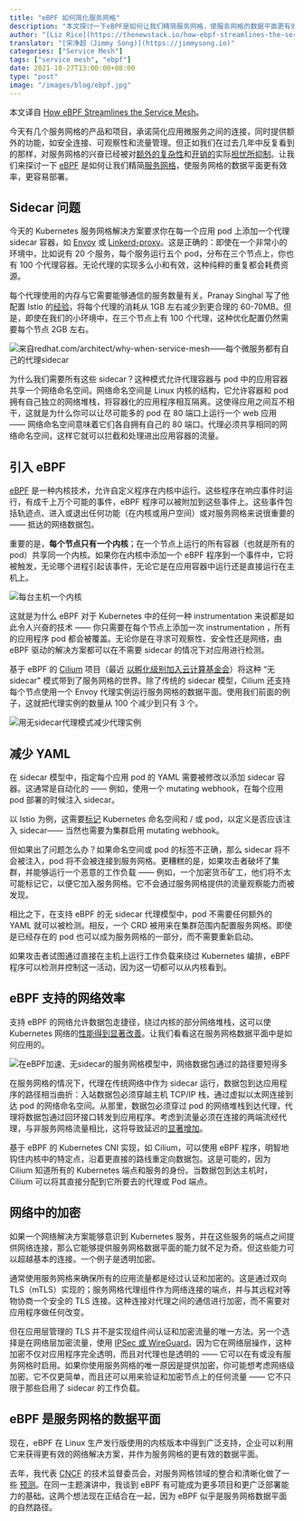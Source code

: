 ```yaml
---
title: "eBPF 如何简化服务网格"
description: "本文探讨一下eBPF是如何让我们精简服务网格，使服务网格的数据平面更有效率，更容易部署。"
author: "[Liz Rice](https://thenewstack.io/how-ebpf-streamlines-the-service-mesh/)"
translator: "[宋净超（Jimmy Song)](https://jimmysong.io)"
categories: ["Service Mesh"]
tags: ["service mesh", "ebpf"]
date: 2021-10-27T13:00:00+08:00
type: "post"
image: "/images/blog/ebpf.jpg" 
---
```


本文译自 [How eBPF Streamlines the Service Mesh](https://thenewstack.io/how-ebpf-streamlines-the-service-mesh/)。

今天有几个服务网格的产品和项目，承诺简化应用微服务之间的连接，同时提供额外的功能，如安全连接、可观察性和流量管理。但正如我们在过去几年中反复看到的那样，对服务网格的兴奋已经被对[额外的](https://nowei.github.io/projects/svc_mesh_measurement_final_report.pdf)[复杂性](https://engineering.hellofresh.com/everything-we-learned-running-istio-in-production-part-2-ff4c26844bfb)和[开销的](https://pklinker.medium.com/performance-impacts-of-an-istio-service-mesh-63957a0000b)实际[担忧所抑制](https://medium.com/geekculture/watch-out-for-this-istio-proxy-sidecar-memory-pitfall-8dbd99ea7e9d)。让我们来探讨一下 [eBPF](https://ebpf.io/) 是如何让我们精简[服务网格](https://thenewstack.io/category/service-mesh/)，使服务网格的数据平面更有效率，更容易部署。

## Sidecar 问题

今天的 Kubernetes 服务网格解决方案要求你在每一个应用 pod 上添加一个代理 sidecar 容器，如 [Envoy](https://www.envoyproxy.io/) 或 [Linkerd-proxy](https://linkerd.io/)。这是正确的：即使在一个非常小的环境中，比如说有 20 个服务，每个服务运行五个 pod，分布在三个节点上，你也有 100 个代理容器。无论代理的实现多么小和有效，这种纯粹的重复都会耗费资源。

每个代理使用的内存与它需要能够通信的服务数量有关。Pranay Singhal 写了他配置 Istio 的[经验](https://medium.com/geekculture/watch-out-for-this-istio-proxy-sidecar-memory-pitfall-8dbd99ea7e9d)，将每个代理的消耗从 1GB 左右减少到更合理的 60-70MB。但是，即使在我们的小环境中，在三个节点上有 100 个代理，这种优化配置仍然需要每个节点 2GB 左右。

![来自[redhat.com/architect/why-when-service-mesh](https://redhat.com/architect/why-when-service-mesh)——每个微服务都有自己的代理sidecar](https://tva1.sinaimg.cn/large/008i3skNly1gvtp69o74jj31w50u0jy8.jpg) 

为什么我们需要所有这些 sidecar？这种模式允许代理容器与 pod 中的应用容器共享一个网络命名空间。网络命名空间是 Linux 内核的结构，它允许容器和 pod 拥有自己独立的网络堆栈，将容器化的应用程序相互隔离。这使得应用之间互不相干，这就是为什么你可以让尽可能多的 pod 在 80 端口上运行一个 web 应用 —— 网络命名空间意味着它们各自拥有自己的 80 端口。代理必须共享相同的网络命名空间，这样它就可以拦截和处理进出应用容器的流量。

## 引入 eBPF

[eBPF](http://ebpf.io/) 是一种内核技术，允许自定义程序在内核中运行。这些程序在响应事件时运行，有成千上万个可能的事件，eBPF 程序可以被附加到这些事件上。这些事件包括轨迹点、进入或退出任何功能（在内核或用户空间）或对服务网格来说很重要的 —— 抵达的网络数据包。

重要的是，**每个节点只有一个内核**；在一个节点上运行的所有容器（也就是所有的 pod）共享同一个内核。如果你在内核中添加一个 eBPF 程序到一个事件中，它将被触发，无论哪个进程引起该事件，无论它是在应用容器中运行还是直接运行在主机上。

![每台主机一个内核](https://tva1.sinaimg.cn/large/008i3skNly1gvtp6c8mn9j31ea0u0n0t.jpg) 

这就是为什么 eBPF 对于 Kubernetes 中的任何一种 instrumentation 来说都是如此令人兴奋的技术 —— 你只需要在每个节点上添加一次 instrumentation ，所有的应用程序 pod 都会被覆盖。无论你是在寻求可观察性、安全性还是网络，由 eBPF 驱动的解决方案都可以在不需要 sidecar 的情况下对应用进行检测。

基于 eBPF 的 [Cilium](http://cilium.io/) 项目（最近 [以孵化级别加入云计算基金会](https://www.cncf.io/blog/2021/10/13/cilium-joins-cncf-as-an-incubating-project/)）将这种 “无 sidecar" 模式带到了服务网格的世界。除了传统的 sidecar 模型，Cilium 还支持每个节点使用一个 Envoy 代理实例运行服务网格的数据平面。使用我们前面的例子，这就把代理实例的数量从 100 个减少到只有 3 个。

![用无sidecar代理模式减少代理实例](https://tva1.sinaimg.cn/large/008i3skNly1gvtp67ocjkj31xt0u0jvp.jpg) 

## 减少 YAML

在 sidecar 模型中，指定每个应用 pod 的 YAML 需要被修改以添加 sidecar 容器。这通常是自动化的 —— 例如，使用一个 mutating webhook，在每个应用 pod 部署的时候注入 sidecar。

以 Istio 为例，这需要[标记](https://istio.io/latest/docs/setup/additional-setup/sidecar-injection/#controlling-the-injection-policy) Kubernetes 命名空间和 / 或 pod，以定义是否应该注入 sidecar—— 当然也需要为集群启用 mutating webhook。

但如果出了问题怎么办？如果命名空间或 pod 的标签不正确，那么 sidecar 将不会被注入，pod 将不会被连接到服务网格。更糟糕的是，如果攻击者破坏了集群，并能够运行一个恶意的工作负载 —— 例如，一个加密货币矿工，他们将不太可能标记它，以便它加入服务网格。它不会通过服务网格提供的流量观察能力而被发现。

相比之下，在支持 eBPF 的无 sidecar 代理模型中，pod 不需要任何额外的 YAML 就可以被检测。相反，一个 CRD 被用来在集群范围内配置服务网格。即使是已经存在的 pod 也可以成为服务网格的一部分，而不需要重新启动。

如果攻击者试图通过直接在主机上运行工作负载来绕过 Kubernetes 编排，eBPF 程序可以检测并控制这一活动，因为这一切都可以从内核看到。

## eBPF 支持的网络效率

支持 eBPF 的网络允许数据包走捷径，绕过内核的部分网络堆栈，这可以使 Kubernetes 网络的[性能得到显著改善](https://cilium.io/blog/2021/05/11/cni-benchmark)。让我们看看这在服务网格数据平面中是如何应用的。

![在eBPF加速、无sidecar的服务网格模型中，网络数据包通过的路径要短得多](https://tva1.sinaimg.cn/large/008i3skNly1gvtp6ao3lqj31q90u0gqw.jpg) 

在服务网格的情况下，代理在传统网络中作为 sidecar 运行，数据包到达应用程序的路径相当曲折：入站数据包必须穿越主机 TCP/IP 栈，通过虚拟以太网连接到达 pod 的网络命名空间。从那里，数据包必须穿过 pod 的网络堆栈到达代理，代理将数据包通过回环接口转发到应用程序。考虑到流量必须在连接的两端流经代理，与非服务网格流量相比，这将导致延迟的[显著增加](https://linkerd.io/2021/05/27/linkerd-vs-istio-benchmarks/#latency-at-20-rps)。

基于 eBPF 的 Kubernetes CNI 实现，如 Cilium，可以使用 eBPF 程序，明智地钩住内核中的特定点，沿着更直接的路线重定向数据包。这是可能的，因为 Cilium 知道所有的 Kubernetes 端点和服务的身份。当数据包到达主机时，Cilium 可以将其直接分配到它所要去的代理或 Pod 端点。

## 网络中的加密

如果一个网络解决方案能够意识到 Kubernetes 服务，并在这些服务的端点之间提供网络连接，那么它能够提供服务网格数据平面的能力就不足为奇。但这些能力可以超越基本的连接。一个例子是透明加密。

通常使用服务网格来确保所有的应用流量都是经过认证和加密的。这是通过双向 TLS（mTLS）实现的；服务网格代理组件作为网络连接的端点，并与其远程对等物协商一个安全的 TLS 连接。这种连接对代理之间的通信进行加密，而不需要对应用程序做任何改变。

但在应用层管理的 TLS 并不是实现组件间认证和加密流量的唯一方法。另一个选择是在网络层加密流量，使用 [IPSec 或 WireGuard](https://cilium.io/blog/2021/05/11/cni-benchmark#the-cost-of-encryption---wireguard-vs-ipsec)。因为它在网络层操作，这种加密不仅对应用程序完全透明，而且对代理也是透明的 —— 它可以在有或没有服务网格时启用。如果你使用服务网格的唯一原因是提供加密，你可能想考虑网络级加密。它不仅更简单，而且还可以用来验证和加密节点上的任何流量 —— 它不只限于那些启用了 sidecar 的工作负载。

## eBPF 是服务网格的数据平面

现在，eBPF 在 Linux 生产发行版使用的内核版本中得到广泛支持，企业可以利用它来获得更有效的网络解决方案，并作为服务网格的更有效的数据平面。

去年，我代表 [CNCF](https://cncf.io/?utm_content=inline-mention) 的技术监督委员会，对服务网格领域的整合和清晰化做了一些 [预测](https://youtu.be/bESogtuHwX0)。在同一主题演讲中，我谈到 eBPF 有可能成为更多项目和更广泛部署能力的基础。这两个想法现在正结合在一起，因为 eBPF 似乎是服务网格数据平面的自然路径。